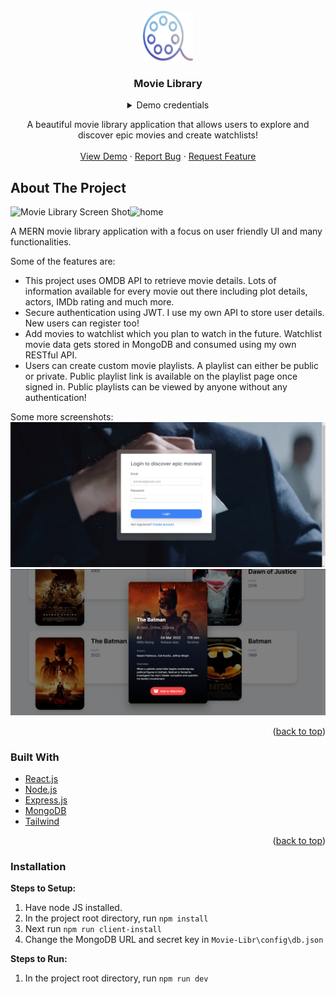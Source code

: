 <!-- PROJECT LOGO -->
<br />
<div align="center">
  <a href="https://github.com/Smitmodi21/MovieFlix">
    <img src="assets/movie-libr.png" alt="Logo" width="80" height="80">
  </a>
  <!-- TABLE OF CONTENTS -->

  <h3 align="center">Movie Library</h3>
  <details>
  <summary>Demo credentials</summary>
  <code>
    user3@test.com 
    </code>
    <br/>
    <code>
    user3
  </code>
</details>
  <p align="center">
    A beautiful movie library application that allows users to explore and discover epic movies and create watchlists!
    <br />
    <br />
    <a href="https://frozen-stream-46804.herokuapp.com/">View Demo</a>
    ·
    <a href="https://github.com/Smitmodi21/MovieFlix/issues">Report Bug</a>
    ·
    <a href="https://github.com/Smitmodi21/MovieFlix/issues">Request Feature</a>
  </p>
</div>

<!-- ABOUT THE PROJECT -->
## About The Project

![Movie Library Screen Shot]()![home](https://user-images.githubusercontent.com/60734815/192861846-bf9637c3-6161-4b45-86fa-d20ea5dc63cf.png)


A MERN movie library application with a focus on user friendly UI and many functionalities.

Some of the features are:
* This project uses OMDB API to retrieve movie details. Lots of information available for every movie out there including plot details, actors, IMDb rating and much more.
* Secure authentication using JWT. I use my own API to store user details. New users can register too!
* Add movies to watchlist which you plan to watch in the future. Watchlist movie data gets stored in MongoDB and consumed using my own RESTful API.
* Users can create custom movie playlists. A playlist can either be public or private. Public playlist link is available on the playlist page once signed in. Public playlists can be viewed by anyone without any authentication!

Some more screenshots:
![Movie Library-Login Screen Shot](https://github.com/mohitxsh/Movie-Libr/blob/main/assets/login.png)
![Movie Library-Details Screen Shot](https://github.com/mohitxsh/Movie-Libr/blob/main/assets/batman.png)

<p align="right">(<a href="#top">back to top</a>)</p>

### Built With

* [React.js](https://reactjs.org/)
* [Node.js](https://nodejs.dev/)
* [Express.js](https://expressjs.com/)
* [MongoDB](https://www.mongodb.com/)
* [Tailwind](https://tailwindcss.com/)

<p align="right">(<a href="#top">back to top</a>)</p>

### Installation
**Steps to Setup:**

1. Have node JS installed.
2. In the project root directory, run `npm install`
3. Next run `npm run client-install`
4. Change the MongoDB URL and secret key in `Movie-Libr\config\db.json`

**Steps to Run:**

1. In the project root directory, run `npm run dev`

